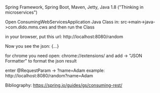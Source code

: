 Spring Framework, Spring Boot, Maven, Jetty, Java 1.8
("Thinking in microservices")

Open ConsumingWebServicesApplication Java Class in:
src->main->java->com.dido.mms.cws and then run the Class

in your browser, put this url:
http://localhost:8080/random

Now you see the json:
{...}

for chrome you need open: 
chrome://extensions/ 
and add -> "JSON Formatter" to format the json result

enter @RequestParam -> ?name=Adam
example: http://localhost:8080/random?name=Adam


Bibliography: https://spring.io/guides/gs/consuming-rest/
